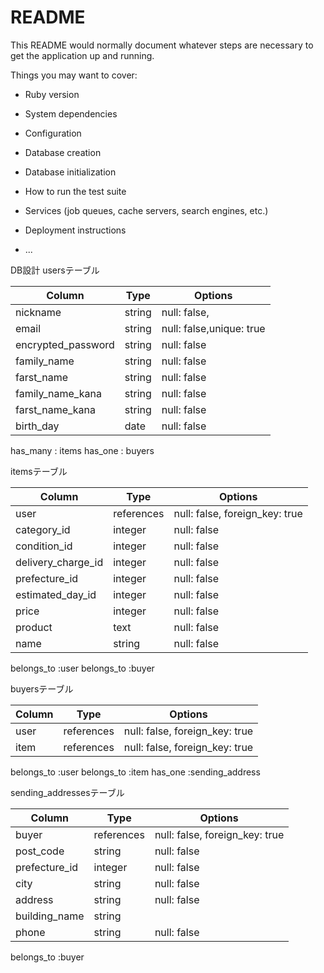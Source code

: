 # README

This README would normally document whatever steps are necessary to get the
application up and running.

Things you may want to cover:

* Ruby version

* System dependencies

* Configuration

* Database creation

* Database initialization

* How to run the test suite

* Services (job queues, cache servers, search engines, etc.)

* Deployment instructions

* ...


DB設計
usersテーブル

| Column             | Type                | Options                   |
|--------------------|---------------------|---------------------------|
| nickname           | string              | null: false,              |
| email              | string              | null: false,unique: true  |
| encrypted_password | string              | null: false               |
| family_name        | string              | null: false               |
| farst_name         | string              | null: false               |
| family_name_kana   | string              | null: false               |
| farst_name_kana    | string              | null: false               |
| birth_day          | date                | null: false               |

has_many : items
has_one : buyers





itemsテーブル

| Column             | Type                | Options                   |
|--------------------|---------------------|---------------------------|
| user               | references          | null: false, foreign_key: true |
| category_id        | integer             | null: false               |
| condition_id       | integer             | null: false               |
| delivery_charge_id | integer             | null: false               |
| prefecture_id      | integer             | null: false               |
| estimated_day_id   | integer             | null: false               |
| price              | integer             | null: false               |
| product            | text                | null: false               |
| name               | string              | null: false               |

belongs_to :user
belongs_to :buyer



buyersテーブル

| Column             | Type                | Options                   |
|--------------------|---------------------|---------------------------|
| user               | references          | null: false, foreign_key: true |
| item               | references          | null: false, foreign_key: true |


belongs_to :user
belongs_to :item
has_one :sending_address



sending_addressesテーブル

| Column             | Type                | Options                   |
|--------------------|---------------------|---------------------------|
| buyer              | references          | null: false, foreign_key: true |
| post_code          | string              | null: false               |
| prefecture_id      | integer             | null: false               |
| city               | string              | null: false               |
| address            | string              | null: false               |
| building_name      | string              |                           |
| phone              | string              | null: false               |

belongs_to :buyer